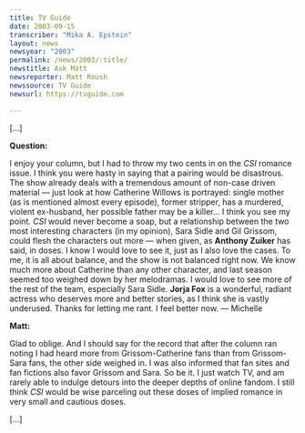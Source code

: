 ```yaml
---
title: TV Guide
date: 2003-09-15
transcriber: "Mika A. Epstein"
layout: news
newsyear: "2003"
permalink: /news/2003/:title/
newstitle: Ask Matt
newsreporter: Matt Roush
newssource: TV Guide
newsurl: https://tvguide.com

---
```


[...]

**Question:**

I enjoy your column, but I had to throw my two cents in on the
*CSI* romance issue. I think you were hasty in saying that a pairing
would be disastrous. The show already deals with a tremendous amount of
non-case driven material &mdash; just look at how Catherine Willows is
portrayed: single mother (as is mentioned almost every episode), former
stripper, has a murdered, violent ex-husband, her possible father may be a
killer... I think you see my point. *CSI* would never become a soap,
but a relationship between the two most interesting characters (in my
opinion), Sara Sidle and Gil Grissom, could flesh the characters out more
&mdash; when given, as **Anthony Zuiker** has said, in doses. I know I
would love to see it, just as I also love the cases. To me, it is all about
balance, and the show is not balanced right now. We know much more about
Catherine than any other character, and last season seemed too weighed down
by her melodramas. I would love to see more of the rest of the team,
especially Sara Sidle. **Jorja Fox** is a wonderful, radiant actress who
deserves more and better stories, as I think she is vastly underused.
Thanks for letting me rant. I feel better now. &mdash; Michelle

**Matt:**

Glad to oblige. And I should say for the record that after the column
ran noting I had heard more from Grissom-Catherine fans than from
Grissom-Sara fans, the other side weighed in. I was also informed that fan
sites and fan fictions also favor Grissom and Sara. So be it. I just watch
TV, and am rarely able to indulge detours into the deeper depths of online
fandom. I still think *CSI* would be wise parceling out these doses of
implied romance in very small and cautious doses.

[...]
